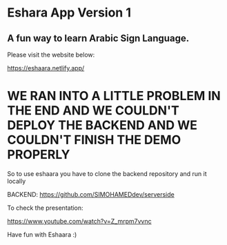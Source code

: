 # Eshara App Version 1

## A fun way to learn Arabic Sign Language.

Please visit the website below:

https://eshaara.netlify.app/

# WE RAN INTO A LITTLE PROBLEM IN THE END AND WE COULDN'T DEPLOY THE BACKEND AND WE COULDN'T FINISH THE DEMO PROPERLY

So to use eshaara you have to clone the backend repository and run it locally

BACKEND:  https://github.com/SIMOHAMEDdev/serverside

To check the presentation:

https://www.youtube.com/watch?v=Z_mrpm7vvnc

Have fun with Eshaara :)
